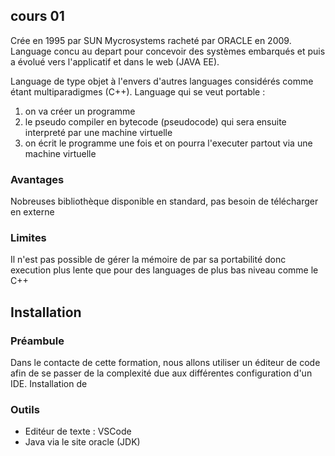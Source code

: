 ## cours 01

Crée en 1995 par SUN Mycrosystems racheté par ORACLE en 2009.
Language concu au depart pour concevoir des systèmes embarqués et puis a évolué vers l'applicatif et dans le web (JAVA EE).

Language de type objet à l'envers d'autres languages considérés comme étant multiparadigmes (C++).
Language qui se veut portable :

1. on va créer un programme
2. le pseudo compiler en bytecode (pseudocode) qui sera ensuite interpreté par une machine virtuelle
3. on écrit le programme une fois et on pourra l'executer partout via une machine virtuelle

### Avantages

Nobreuses bibliothèque disponible en standard, pas besoin de télécharger en externe

### Limites

Il n'est pas possible de gérer la mémoire de par sa portabilité donc execution plus lente que pour des languages de plus bas niveau comme le C++

## Installation

### Préambule

Dans le contacte de cette formation, nous allons utiliser un éditeur de code afin de se passer de la complexité due aux différentes configuration d'un IDE.
Installation de

### Outils

- Editéur de texte : VSCode
- Java via le site oracle (JDK)
